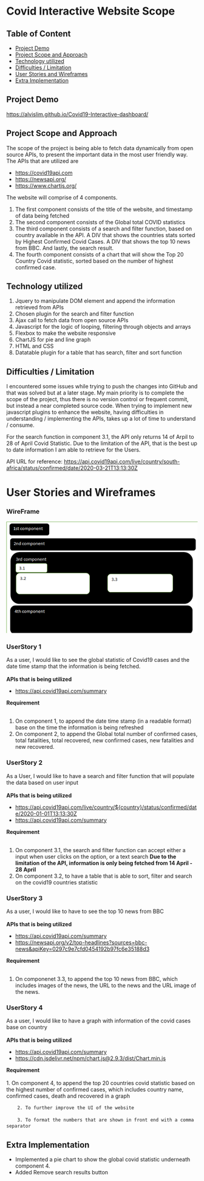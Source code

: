# Covid Interactive Website Scope

## Table of Content
- [Project Demo](#Project-Demo)
- [Project Scope and Approach](#Project-Scope-and-Approach)
- [Technology utilized](#Technology-utilized)
- [Difficulties / Limitation](#Difficulties-/-Limitation)
- [User Stories and Wireframes](#User-Stories-and-Wireframes)
- [Extra Implementation](#Extra-Implementation)

## Project Demo
https://alvislim.github.io/Covid19-Interactive-dashboard/ <br />

## Project Scope and Approach
The scope of the project is being able to fetch data dynamically from open source APIs, to present the important data in the most user friendly way.
The APIs that are utilized are
- https://covid19api.com
- https://newsapi.org/
- https://www.chartjs.org/

The website will comprise of 4 components. 
1. The first component consists of the title of the website, and timestamp of data being fetched
2. The second component consists of the Global total COVID statistics
3. The third component consists of a search and filter function, based on country available in the API. A DIV that shows the countries stats sorted by Highest Confirmed Covid Cases. A DIV that shows the top 10 news from BBC. And lastly, the search result.
4. The fourth component consists of a chart that will show the Top 20 Country Covid statistic, sorted based on the number of highest confirmed case.

## Technology utilized 
1. Jquery to manipulate DOM element and append the information retrieved from APIs
2. Chosen plugin for the search and filter function
3. Ajax call to fetch data from open source APIs
4. Javascript for the logic of looping, filtering through objects and arrays
5. Flexbox to make the website responsive
6. ChartJS for pie and line graph
7. HTML and CSS 
8. Datatable plugin for a table that has search, filter and sort function

## Difficulties / Limitation
I encountered some issues while trying to push the changes into GitHub and that was solved but at a later stage. My main priority is to  complete the scope of the project, thus there is no version control or frequent commit, but instead a near completed source code.
When trying to implement new javascript plugins to enhance the website, having difficulties in understanding / implementing the APIs, takes up a lot of time to understand / consume.

For the search function in component 3.1, the API only returns 14 of Arpil to 28 of April Covid Statistic. Due to the limitation of the API, that is the best up to date information I am able to retrieve for the Users. 

API URL for reference: https://api.covid19api.com/live/country/south-africa/status/confirmed/date/2020-03-21T13:13:30Z

# User Stories and Wireframes
### WireFrame
![WireFrame Image](https://github.com/alvislim/Covid19-Interactive-dashboard/blob/master/Wireframe/Untitled.png)

 ### UserStory 1
 As a user, I would like to see the global statistic of Covid19 cases and the date time stamp that the information is being fetched.<br />
 <br />
 **APIs that is being utilized** 
 - https://api.covid19api.com/summary <br />

**Requirement** <br />
 <br />
 1. On component 1, to append the date time stamp (in a readable format) base on the time the information is being refreshed <br />
 2. On component 2, to append the Global total number of confirmed cases, total fatalities, total recovered, new confirmed cases, new fatalities and new recovered. <br />

 ### UserStory 2
 As a User, I would like to have a search and filter function that will populate the data based on user input <br />
 <br />
 **APIs that is being utilized** 
 - https://api.covid19api.com/live/country/${country}/status/confirmed/date/2020-01-01T13:13:30Z <br />
 - https://api.covid19api.com/summary <br />

**Requirement** <br />
 <br />
 1. On component 3.1, the search and filter function can accept either a input when user clicks on the option, or a text search  **Due to the limitation of the API, information is only being fetched from 14 April - 28 April** <br />
 2. On component 3.2, to have a table that is able to sort, filter and search on the covid19 countries statistic
 
 ### UserStory 3
 As a user, I would like to have to see the top 10 news from BBC <br />
 <br />
 **APIs that is being utilized**
 - https://api.covid19api.com/summary <br />
 - https://newsapi.org/v2/top-headlines?sources=bbc-news&apiKey=0297c9e7cfd0454192b97fc6e35188d3 <br />

**Requirement** <br />
 <br />
1. On componenet 3.3, to append the top 10 news from BBC, which includes images of the news, the URL to the news and the URL image of the news. <br />

 
 ### UserStory 4
 As a user, I would like to have a graph with information of the covid cases base on country <br />
 <br />
 **APIs that is being utilized**
 - https://api.covid19api.com/summary <br />
 - https://cdn.jsdelivr.net/npm/chart.js@2.9.3/dist/Chart.min.js <br />

**Requirement** <br />
	  <br />
		1. On component 4, to append the top 20 countries covid statistic based on the highest number of confirmed cases, which includes country name, confirmed cases, death and recovered in a graph
		
		2. To further improve the UI of the website
		
		3. To format the numbers that are shown in front end with a comma separator 
	
## Extra Implementation
- Implemented a pie chart to show the global covid statistic underneath component 4.  <br />
- Added Remove search results button 
